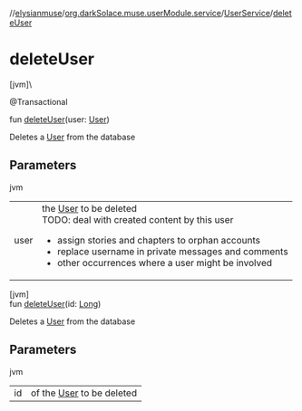//[elysianmuse](../../../index.md)/[org.darkSolace.muse.userModule.service](../index.md)/[UserService](index.md)/[deleteUser](delete-user.md)

# deleteUser

[jvm]\

@Transactional

fun [deleteUser](delete-user.md)(user: [User](../../org.darkSolace.muse.userModule.model/-user/index.md))

Deletes a [User](../../org.darkSolace.muse.userModule.model/-user/index.md) from the database

## Parameters

jvm

| | |
|---|---|
| user | the [User](../../org.darkSolace.muse.userModule.model/-user/index.md) to be deleted<br>TODO: deal with created content by this user<br><ul><li>assign stories and chapters to orphan accounts</li><li>replace username in private messages and comments</li><li>other occurrences where a user might be involved</li></ul> |

[jvm]\
fun [deleteUser](delete-user.md)(id: [Long](https://kotlinlang.org/api/latest/jvm/stdlib/kotlin/-long/index.html))

Deletes a [User](../../org.darkSolace.muse.userModule.model/-user/index.md) from the database

## Parameters

jvm

| | |
|---|---|
| id | of the [User](../../org.darkSolace.muse.userModule.model/-user/index.md) to be deleted |
